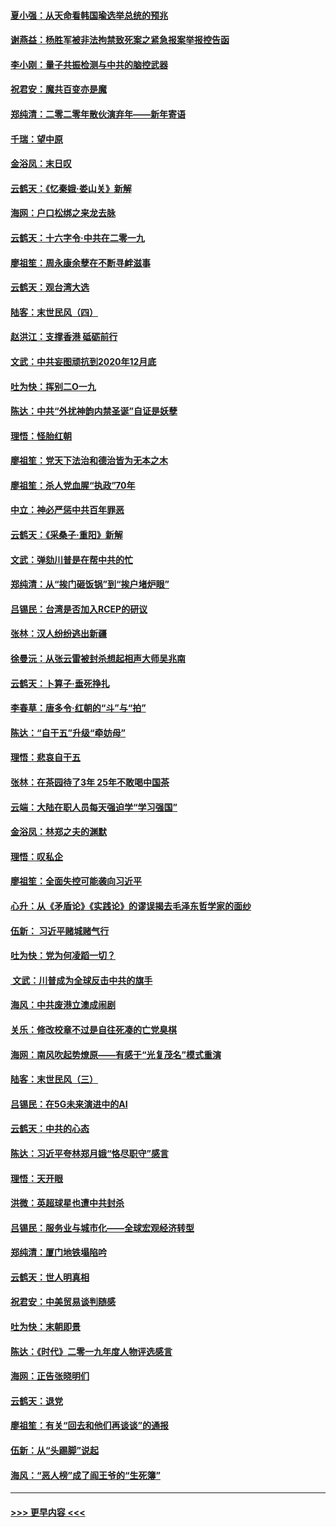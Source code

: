 #### [夏小强：从天命看韩国瑜选举总统的预兆](../pages/nsc993/n11756696.md?t=12311422) 
#### [谢燕益：杨胜军被非法拘禁致死案之紧急报案举报控告函](../pages/nsc993/n11756134.md?t=12311422) 
#### [李小刚：量子共振检测与中共的脑控武器](../pages/nsc993/n11754518.md?t=12311422) 
#### [祝君安：魔共百变亦是魔](../pages/nsc993/n11754469.md?t=12311422) 
#### [郑纯清：二零二零年散伙演弃年——新年寄语](../pages/nsc993/n11754195.md?t=12311422) 
#### [千瑞：望中原](../pages/nsc993/n11754159.md?t=12311422) 
#### [金浴凤：末日叹](../pages/nsc993/n11752359.md?t=12311422) 
#### [云鹤天：《忆秦娥‧娄山关》新解](../pages/nsc993/n11752348.md?t=12311422) 
#### [海网：户口松绑之来龙去脉](../pages/nsc993/n11752328.md?t=12311422) 
#### [云鹤天：十六字令‧中共在二零一九](../pages/nsc993/n11752305.md?t=12311422) 
#### [廖祖笙：周永康余孽在不断寻衅滋事](../pages/nsc993/n11751013.md?t=12311422) 
#### [云鹤天：观台湾大选](../pages/nsc993/n11751007.md?t=12311422) 
#### [陆客：末世民风（四）](../pages/nsc993/n11749203.md?t=12311422) 
#### [赵洪江：支撑香港 砥砺前行](../pages/nsc993/n11748482.md?t=12311422) 
#### [文武：中共妄图顽抗到2020年12月底](../pages/nsc993/n11748446.md?t=12311422) 
#### [吐为快：挥别二O一九](../pages/nsc993/n11748411.md?t=12311422) 
#### [陈达：中共“外扰神韵内禁圣诞”自证是妖孽](../pages/nsc993/n11748226.md?t=12311422) 
#### [理悟：怪胎红朝](../pages/nsc993/n11748206.md?t=12311422) 
#### [廖祖笙：党天下法治和德治皆为无本之木](../pages/nsc993/n11748135.md?t=12311422) 
#### [廖祖笙：杀人党血腥“执政”70年](../pages/nsc993/n11745144.md?t=12311422) 
#### [中立：神必严惩中共百年罪恶](../pages/nsc993/n11744970.md?t=12311422) 
#### [云鹤天：《采桑子‧重阳》新解](../pages/nsc993/n11744948.md?t=12311422) 
#### [文武：弹劾川普是在帮中共的忙](../pages/nsc993/n11744758.md?t=12311422) 
#### [郑纯清：从“挨门砸饭锅”到“挨户堵炉眼”](../pages/nsc993/n11744745.md?t=12311422) 
#### [吕锡民：台湾是否加入RCEP的研议](../pages/nsc993/n11744701.md?t=12311422) 
#### [张林：汉人纷纷逃出新疆](../pages/nsc993/n11743530.md?t=12311422) 
#### [徐曼沅：从张云雷被封杀想起相声大师吴兆南](../pages/nsc993/n11741816.md?t=12311422) 
#### [云鹤天：卜算子‧垂死挣扎](../pages/nsc993/n11739956.md?t=12311422) 
#### [李春草：唐多令‧红朝的“斗”与“拍”](../pages/nsc993/n11739830.md?t=12311422) 
#### [陈达：“自干五”升级“牵妨母”](../pages/nsc993/n11739724.md?t=12311422) 
#### [理悟：悲哀自干五](../pages/nsc993/n11739547.md?t=12311422) 
#### [张林：在茶园待了3年 25年不敢喝中国茶](../pages/nsc993/n11739240.md?t=12311422) 
#### [云端：大陆在职人员每天强迫学“学习强国”](../pages/nsc993/n11738735.md?t=12311422) 
#### [金浴凤：林郑之夫的渊默](../pages/nsc993/n11737735.md?t=12311422) 
#### [理悟：叹私企](../pages/nsc993/n11737715.md?t=12311422) 
#### [廖祖笙：全面失控可能袭向习近平](../pages/nsc993/n11737704.md?t=12311422) 
#### [心升：从《矛盾论》《实践论》的谬误揭去毛泽东哲学家的面纱](../pages/nsc993/n11736962.md?t=12311422) 
#### [伍新： 习近平赌城赌气行](../pages/nsc993/n11736929.md?t=12311422) 
#### [吐为快：党为何凌蹈一切？](../pages/nsc993/n11736915.md?t=12311422) 
#### [ 文武：川普成为全球反击中共的旗手](../pages/nsc993/n11736882.md?t=12311422) 
#### [海风：中共废港立澳成闹剧](../pages/nsc993/n11735857.md?t=12311422) 
#### [关乐：修改校章不过是自往死凑的亡党臭棋](../pages/nsc993/n11735097.md?t=12311422) 
#### [海网：南风吹起势燎原——有感于“光复茂名”模式重演](../pages/nsc993/n11732308.md?t=12311422) 
#### [陆客：末世民风（三）](../pages/nsc993/n11732211.md?t=12311422) 
#### [吕锡民：在5G未来演进中的AI](../pages/nsc993/n11730010.md?t=12311422) 
#### [云鹤天：中共的心态](../pages/nsc993/n11729906.md?t=12311422) 
#### [陈达：习近平夸林郑月娥“恪尽职守”感言](../pages/nsc993/n11729881.md?t=12311422) 
#### [理悟：天开眼](../pages/nsc993/n11729699.md?t=12311422) 
#### [洪微：英超球星也遭中共封杀](../pages/nsc993/n11727243.md?t=12311422) 
#### [吕锡民：服务业与城市化——全球宏观经济转型](../pages/nsc993/n11725845.md?t=12311422) 
#### [郑纯清：厦门地铁塌陷吟](../pages/nsc993/n11725813.md?t=12311422) 
#### [云鹤天：世人明真相](../pages/nsc993/n11725621.md?t=12311422) 
#### [祝君安：中美贸易谈判随感](../pages/nsc993/n11725609.md?t=12311422) 
#### [吐为快：末朝即景](../pages/nsc993/n11723365.md?t=12311422) 
#### [陈达：《时代》二零一九年度人物评选感言](../pages/nsc993/n11723337.md?t=12311422) 
#### [海网：正告张晓明们](../pages/nsc993/n11723228.md?t=12311422) 
#### [云鹤天：退党](../pages/nsc993/n11723056.md?t=12311422) 
#### [廖祖笙：有关“回去和他们再谈谈”的通报](../pages/nsc993/n11722442.md?t=12311422) 
#### [伍新：从“头踢脚”说起](../pages/nsc993/n11722429.md?t=12311422) 
#### [海风：“恶人榜”成了阎王爷的“生死簿”](../pages/nsc993/n11722272.md?t=12311422) 

----
#### [ >>> 更早内容 <<< ](../indexes/nsc993-earlier.md)

